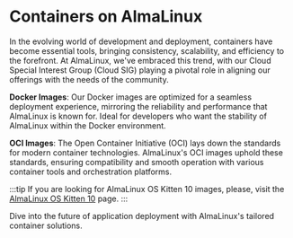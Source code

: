 # Containers on AlmaLinux

In the evolving world of development and deployment, containers have become essential tools, bringing consistency, scalability, and efficiency to the forefront. At AlmaLinux, we've embraced this trend, with our Cloud Special Interest Group (Cloud SIG) playing a pivotal role in aligning our offerings with the needs of the community.

**Docker Images**: Our Docker images are optimized for a seamless deployment experience, mirroring the reliability and performance that AlmaLinux is known for. Ideal for developers who want the stability of AlmaLinux within the Docker environment.

**OCI Images**: The Open Container Initiative (OCI) lays down the standards for modern container technologies. AlmaLinux's OCI images uphold these standards, ensuring compatibility and smooth operation with various container tools and orchestration platforms.

:::tip
If you are looking for AlmaLinux OS Kitten 10 images, please, visit the [AlmaLinux OS Kitten 10](/development/almalinux-os-kitten-10) page.
:::

Dive into the future of application deployment with AlmaLinux's tailored container solutions.



